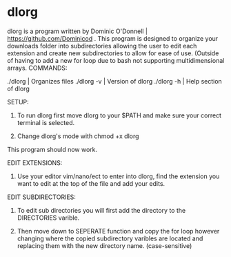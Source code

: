 # dlorg
dlorg is a program written by Dominic O'Donnell | https://github.com/Dominicod . This program is designed to organize your downloads folder into subdirectories allowing the user to edit each extension and create new subdirectories to allow for ease of use. (Outside of having to add a new for loop due to bash not supporting multidimensional arrays.
COMMANDS:

./dlorg | Organizes files
./dlorg -v | Version of dlorg
./dlorg -h | Help section of dlorg

SETUP:

1. To run dlorg first move dlorg to your $PATH and make sure your correct terminal is
selected.

2. Change dlorg's mode with chmod +x dlorg

This program should now work.

EDIT EXTENSIONS:

1. Use your editor vim/nano/ect to enter into dlorg, find the extension you want to edit
at the top of the file and add your edits.

EDIT SUBDIRECTORIES:

1. To edit sub directories you will first add the directory to the DIRECTORIES varible.

2. Then move down to SEPERATE function and copy the for loop however changing where the copied
subdirectory varibles are located and replacing them with the new directory name. (case-sensitive)
